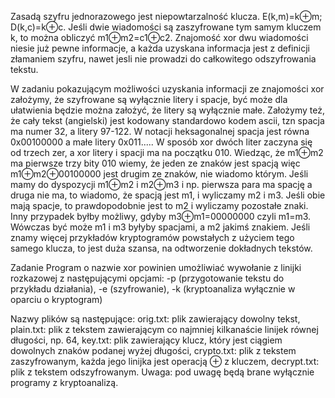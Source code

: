 Zasadą szyfru jednorazowego jest niepowtarzalność klucza. E(k,m)=k⊕m; D(k,c)=k⊕c. Jeśli dwie wiadomości są zaszyfrowane tym samym kluczem k, to można obliczyć m1⊕m2=c1⊕c2. Znajomość xor dwu wiadomości niesie już pewne informacje, a każda uzyskana informacja jest z definicji złamaniem szyfru, nawet jesli nie prowadzi do całkowitego odszyfrowania tekstu.

W zadaniu pokazującym możliwości uzyskania informacji ze znajomości xor założymy, że szyfrowane są wyłącznie litery i spacje, być może dla ułatwienia będzie można założyć, że litery są wyłącznie małe. Założymy też, że cały tekst (angielski) jest kodowany standardowo kodem ascii, tzn spacja ma numer 32, a litery 97-122. W notacji heksagonalnej spacja jest równa 0x00100000 a małe litery 0x011..... W sposób xor dwóch liter zaczyna się od trzech zer, a  xor litery i spacji ma na początku 010. Wiedząc, że m1⊕m2 ma pierwsze trzy bity 010 wiemy, że jeden ze znaków jest spacją więc m1⊕m2⊕00100000 jest drugim ze znaków, nie wiadomo którym. Jeśli mamy do dyspozycji m1⊕m2 i m2⊕m3 i np. pierwsza para ma spację a druga nie ma, to wiadomo, że spacją jest m1, i wyliczamy m2 i m3. Jeśli obie mają spacje, to prawdopodobnie jest to m2 i wyliczamy pozostałe znaki. Inny przypadek byłby możliwy, gdyby m3⊕m1=00000000 czyli m1=m3. Wówczas być może m1 i m3 byłyby spacjami, a m2 jakimś znakiem. Jeśli znamy więcej przykładów kryptogramów powstałych z użyciem tego samego klucza, to jest duża szansa, na odtworzenie dokładnych tekstów.

Zadanie
Program o nazwie xor powinien umożliwiać wywołanie z linijki rozkazowej z następującymi opcjami:
-p (przygotowanie tekstu do przykładu działania),
-e (szyfrowanie),
-k (kryptoanaliza wyłącznie w oparciu o kryptogram)

Nazwy plików są następujące:
orig.txt: plik zawierający dowolny tekst,
plain.txt: plik z tekstem zawierającym co najmniej kilkanaście linijek równej długości, np. 64,
key.txt: plik zawierający klucz, który jest ciągiem dowolnych znaków podanej wyżej długości,
crypto.txt: plik z tekstem zaszyfrowanym, każda jego linijka jest operacją ⊕ z kluczem,
decrypt.txt: plik z tekstem odszyfrowanym.
Uwaga: pod uwagę będą brane wyłącznie programy z kryptoanalizą.
